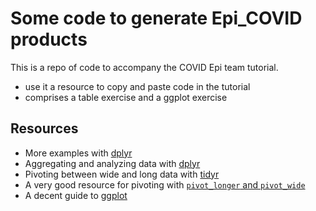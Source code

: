 # Some code to generate Epi_COVID products

This is a repo of code to accompany the COVID Epi team tutorial.
 - use it a resource to copy and paste code in the tutorial
 - comprises a table exercise and a ggplot exercise
 
## Resources

 - More examples with [dplyr](https://cran.r-project.org/web/packages/dplyr/vignettes/dplyr.html)
 - Aggregating and analyzing data with [dplyr](https://datacarpentry.org/R-genomics/04-dplyr.html)
 - Pivoting between wide and long data with [tidyr](https://dcl-wrangle.stanford.edu/pivot-advanced.html)
 - A very good resource for pivoting with [`pivot_longer` and `pivot_wide`](https://tidyr.tidyverse.org/articles/pivot.html)
 - A decent guide to [ggplot](https://ggplot2-book.org/statistical-summaries.html)